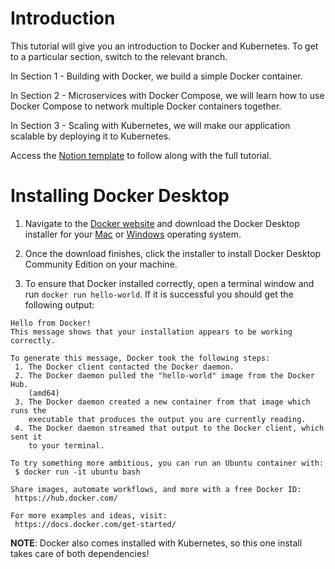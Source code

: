 # Introduction

This tutorial will give you an introduction to Docker and Kubernetes. To get to a particular section, switch to the relevant branch.

In Section 1 - Building with Docker, we build a simple Docker container.

In Section 2 - Microservices with Docker Compose, we will learn how to use Docker Compose to network multiple Docker containers together.

In Section 3 - Scaling with Kubernetes, we will make our application scalable by deploying it to Kubernetes.

Access the [Notion template](https://ebony-interest-a3a.notion.site/Docker-and-Kubernetes-Series-af82efeb0e7b47f4bcb1bc3d5e81067e) to follow along with the full tutorial.

# Installing Docker Desktop

1. Navigate to the [Docker website](https://www.docker.com) and download the Docker Desktop installer for your [Mac](https://hub.docker.com/editions/community/docker-ce-desktop-mac) or [Windows](https://hub.docker.com/editions/community/docker-ce-desktop-windows) operating system.

2. Once the download finishes, click the installer to install Docker Desktop Community Edition on your machine.

3. To ensure that Docker installed correctly, open a terminal window and run `docker run hello-world`. If it is successful you should get the following output:

```
Hello from Docker!
This message shows that your installation appears to be working correctly.

To generate this message, Docker took the following steps:
 1. The Docker client contacted the Docker daemon.
 2. The Docker daemon pulled the "hello-world" image from the Docker Hub.
    (amd64)
 3. The Docker daemon created a new container from that image which runs the
    executable that produces the output you are currently reading.
 4. The Docker daemon streamed that output to the Docker client, which sent it
    to your terminal.

To try something more ambitious, you can run an Ubuntu container with:
 $ docker run -it ubuntu bash

Share images, automate workflows, and more with a free Docker ID:
 https://hub.docker.com/

For more examples and ideas, visit:
 https://docs.docker.com/get-started/
```

**NOTE**: Docker also comes installed with Kubernetes, so this one install takes care of both dependencies!
